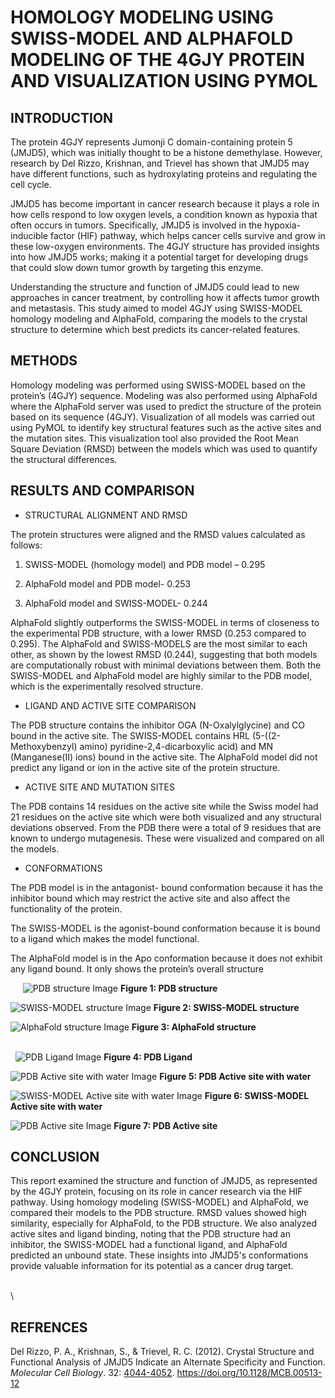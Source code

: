 # **HOMOLOGY MODELING USING SWISS-MODEL AND ALPHAFOLD MODELING OF THE 4GJY PROTEIN AND VISUALIZATION USING PYMOL**


## **INTRODUCTION** 

The protein 4GJY represents Jumonji C domain-containing protein 5 (JMJD5), which was initially thought to be a histone demethylase. However, research by Del Rizzo, Krishnan, and Trievel has shown that JMJD5 may have different functions, such as hydroxylating proteins and regulating the cell cycle.

JMJD5 has become important in cancer research because it plays a role in how cells respond to low oxygen levels, a condition known as hypoxia that often occurs in tumors. Specifically, JMJD5 is involved in the hypoxia-inducible factor (HIF) pathway, which helps cancer cells survive and grow in these low-oxygen environments. The 4GJY structure has provided insights into how JMJD5 works; making it a potential target for developing drugs that could slow down tumor growth by targeting this enzyme.

Understanding the structure and function of JMJD5 could lead to new approaches in cancer treatment, by controlling how it affects tumor growth and metastasis. This study aimed to model 4GJY using SWISS-MODEL homology modeling and AlphaFold, comparing the models to the crystal structure to determine which best predicts its cancer-related features.


## **METHODS**

Homology modeling was performed using SWISS-MODEL based on the protein’s (4GJY) sequence. Modeling was also performed using AlphaFold where the AlphaFold server was used to predict the structure of the protein based on its sequence (4GJY). Visualization of all models was carried out using PyMOL to identify key structural features such as the active sites and the mutation sites. This visualization tool also provided the Root Mean Square Deviation (RMSD) between the models which was used to quantify the structural differences.


## **RESULTS AND COMPARISON**

- STRUCTURAL ALIGNMENT AND RMSD

The protein structures were aligned and the RMSD values calculated as follows:

1. SWISS-MODEL (homology model) and PDB model – 0.295

2. AlphaFold model and PDB model- 0.253 

3. AlphaFold model and SWISS-MODEL- 0.244

AlphaFold slightly outperforms the SWISS-MODEL in terms of closeness to the experimental PDB structure, with a lower RMSD (0.253 compared to 0.295). The AlphaFold and SWISS-MODELS are the most similar to each other, as shown by the lowest RMSD (0.244), suggesting that both models are computationally robust with minimal deviations between them. Both the SWISS-MODEL and AlphaFold model are highly similar to the PDB model, which is the experimentally resolved structure.

- LIGAND AND ACTIVE SITE COMPARISON

The PDB structure contains the inhibitor OGA (N-Oxalylglycine) and CO bound in the active site. The SWISS-MODEL contains HRL (5-((2-Methoxybenzyl) amino) pyridine-2,4-dicarboxylic acid) and MN (Manganese(II) ions) bound in the active site. The AlphaFold model did not predict any ligand or ion in the active site of the protein structure.

- ACTIVE SITE AND MUTATION SITES

The PDB contains 14 residues on the active site while the Swiss model had 21 residues on the active site which were both visualized and any structural deviations observed. From the PDB there were a total of 9 residues that are known to undergo mutagenesis. These were visualized and compared on all the models.

- CONFORMATIONS 

The PDB model is in the antagonist- bound conformation because it has the inhibitor bound which may restrict the active site and also affect the functionality of the protein.

The SWISS-MODEL is the agonist-bound conformation because it is bound to a ligand which makes the model functional.

The AlphaFold model is in the Apo conformation because it does not exhibit any ligand bound. It only shows the protein’s overall structure

    
![PDB structure Image](08C99CC2-01AF-4B17-8890-732B5975E15B.jpeg)
**Figure 1: PDB structure**

![SWISS-MODEL structure Image](BB0C38DF-CB59-483F-B4CE-69AF1249668E.jpeg)
**Figure 2: SWISS-MODEL structure**

![AlphaFold structure Image](5F161E78-A92B-4DE1-A9A4-DE537937B12A.jpeg)
**Figure 3: AlphaFold structure**

\
 
![PDB Ligand Image](72566644-7E3E-4EEC-88C0-B7D46FEB3727.png)
**Figure 4: PDB Ligand**

![PDB Active site with water Image](16309828-37DC-4794-BEC2-8B420099342B.png)
**Figure 5: PDB Active site with water**

![SWISS-MODEL Active site with water Image](DF5AF719-D03E-41C7-896B-18AC67843BCE.png)
**Figure 6: SWISS-MODEL Active site with water**

![PDB Active site Image](1BBB6D04-FD05-43FD-8084-CD6D0E896E59.png)
**Figure 7: PDB Active site**


## **CONCLUSION** 

This report examined the structure and function of JMJD5, as represented by the 4GJY protein, focusing on its role in cancer research via the HIF pathway. Using homology modeling (SWISS-MODEL) and AlphaFold, we compared their models to the PDB structure. RMSD values showed high similarity, especially for AlphaFold, to the PDB structure. We also analyzed active sites and ligand binding, noting that the PDB structure had an inhibitor, the SWISS-MODEL had a functional ligand, and AlphaFold predicted an unbound state. These insights into JMJD5's conformations provide valuable information for its potential as a cancer drug target.

\
\



## **REFRENCES**

Del Rizzo, P. A., Krishnan, S., & Trievel, R. C. (2012). Crystal Structure and Functional Analysis of JMJD5 Indicate an Alternate Specificity and Function. _Molecular Cell Biology_. 32: [4044-4052](tel:4044-4052). <https://doi.org/10.1128/MCB.00513-12> 
